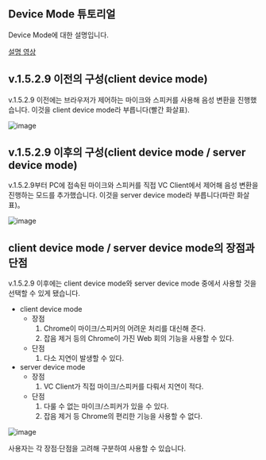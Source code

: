 ## Device Mode 튜토리얼

Device Mode에 대한 설명입니다.

[설명 영상](https://youtu.be/SUnRGCJ92K8?t=99)

## v.1.5.2.9 이전의 구성(client device mode)

v.1.5.2.9 이전에는 브라우저가 제어하는 마이크와 스피커를 사용해 음성 변환을 진행했습니다.
이것을 client device mode라 부릅니다(빨간 화살표).

![image](https://github.com/w-okada/voice-changer/assets/48346627/56c0766c-45c1-4b3d-af66-73443c232807)

## v.1.5.2.9 이후의 구성(client device mode / server device mode)

v.1.5.2.9부터 PC에 접속된 마이크와 스피커를 직접 VC Client에서 제어해 음성 변환을 진행하는 모드를 추가했습니다. 이것을 server device mode라 부릅니다(파란 화살표)。

![image](https://github.com/w-okada/voice-changer/assets/48346627/34c92e36-0662-4eeb-aac5-30cd1f4a5cd8)

## client device mode / server device mode의 장점과 단점

v.1.5.2.9 이후에는 client device mode와 server device mode 중에서 사용할 것을 선택할 수 있게 됐습니다.

- client device mode
  - 장점
    1. Chrome이 마이크/스피커의 어려운 처리를 대신해 준다.
    2. 잡음 제거 등의 Chrome이 가진 Web 회의 기능을 사용할 수 있다.
  - 단점
    1. 다소 지연이 발생할 수 있다.
- server device mode
  - 장점
    1. VC Client가 직접 마이크/스피커를 다뤄서 지연이 적다.
  - 단점
    1. 다룰 수 없는 마이크/스피커가 있을 수 있다.
    2. 잡음 제거 등 Chrome의 편리한 기능을 사용할 수 없다.

![image](https://github.com/w-okada/voice-changer/assets/48346627/fef1ee63-e853-4867-b4c8-bf0121495bb6)

사용자는 각 장점·단점을 고려해 구분하여 사용할 수 있습니다.